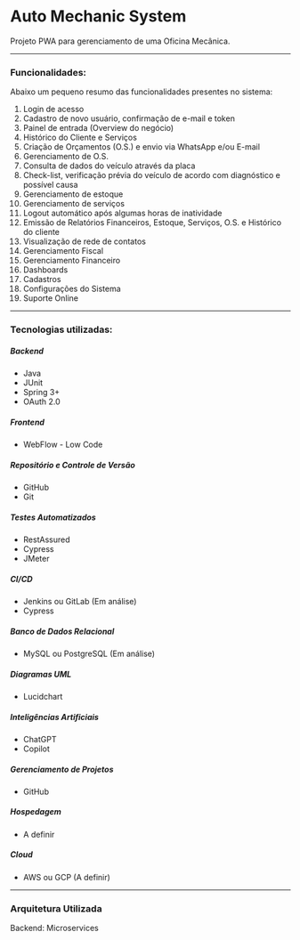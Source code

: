 
<h1><b>Auto Mechanic System</b></h1>
<p>Projeto PWA para gerenciamento de uma Oficina Mecânica.</p>

<hr>

<h3>Funcionalidades:</h3>
<p>Abaixo um pequeno resumo das funcionalidades presentes no sistema:</p>

<ol>
  <li>Login de acesso</li>
  <li>Cadastro de novo usuário, confirmação de e-mail e token</li>
  <li>Painel de entrada (Overview do negócio)</li>
  <li>Histórico do Cliente e Serviços</li>
  <li>Criação de Orçamentos (O.S.) e envio via WhatsApp e/ou E-mail</li>
  <li>Gerenciamento de O.S.</li>
  <li>Consulta de dados do veículo através da placa</li>
  <li>Check-list, verificação prévia do veículo de acordo com diagnóstico e possível causa</li>
  <li>Gerenciamento de estoque</li>
  <li>Gerenciamento de serviços</li>
  <li>Logout automático após algumas horas de inatividade</li>
  <li>Emissão de Relatórios Financeiros, Estoque, Serviços, O.S. e Histórico do cliente</li>
  <li>Visualização de rede de contatos</li>
  <li>Gerenciamento Fiscal</li>
  <li>Gerenciamento Financeiro</li>
  <li>Dashboards</li>
  <li>Cadastros</li>
  <li>Configurações do Sistema</li>
  <li>Suporte Online</li>
</ol>

<hr>

<h3>Tecnologias utilizadas:</h3>

<h5>Backend</h5>
<ul>
  <li>Java</li>
  <li>JUnit</li>
  <li>Spring 3+</li>
  <li>OAuth 2.0</li>
</ul>

<h5>Frontend</h5>
<ul>
  <li>WebFlow - Low Code</li>
</ul>

<h5>Repositório e Controle de Versão</h5>
<ul>
  <li>GitHub</li>
  <li>Git</li>
</ul>

<h5>Testes Automatizados</h5>
<ul>
  <li>RestAssured</li>
  <li>Cypress</li>
  <li>JMeter</li>
</ul>

<h5>CI/CD</h5>
<ul>
  <li>Jenkins ou GitLab (Em análise)</li>
  <li>Cypress</li>
</ul>

<h5>Banco de Dados Relacional</h5>
<ul>
  <li>MySQL ou PostgreSQL (Em análise)</li>
</ul>

<h5>Diagramas UML</h5>
<ul>
  <li>Lucidchart</li>
</ul>

<h5>Inteligências Artificiais</h5>
<ul>
  <li>ChatGPT</li>
  <li>Copilot</li>
</ul>

<h5>Gerenciamento de Projetos</h5>
<ul>
  <li>GitHub</li>
</ul>

<h5>Hospedagem</h5>
<ul>
  <li>A definir</li>
</ul>

<h5>Cloud</h5>
<ul>
  <li>AWS ou GCP (A definir)</li>
</ul>

<hr>

<h3>Arquitetura Utilizada</h3>
<p>Backend: Microservices </p>


